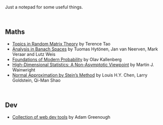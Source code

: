Just a notepad for some useful things.

&nbsp;

## Maths
- [Topics in Random Matrix Theory](https://terrytao.files.wordpress.com/2011/02/matrix-book.pdf) by Terence Tao
- [Analysis in Banach Spaces](https://link.springer.com/book/10.1007/978-3-319-48520-1) by Tuomas Hytönen, Jan van Neerven, Mark Veraar and Lutz Weis
- [Foundations of Modern Probability](https://link.springer.com/book/10.1007/978-3-030-61871-1) by Olav Kallenberg
- [High-Dimensional Statistics: A Non-Asymptotic Viewpoint](https://www.cambridge.org/core/books/highdimensional-statistics/8A91ECEEC38F46DAB53E9FF8757C7A4E) by Martin J. Wainwright
- [Normal Approximation by Stein’s Method](https://link.springer.com/book/10.1007/978-3-642-15007-4) by Louis H.Y. Chen, Larry Goldstein, Qi-Man Shao


&nbsp;

## Dev
- [Collection of web dev tools](https://toolkit.addy.codes/) by Adam Greenough 
